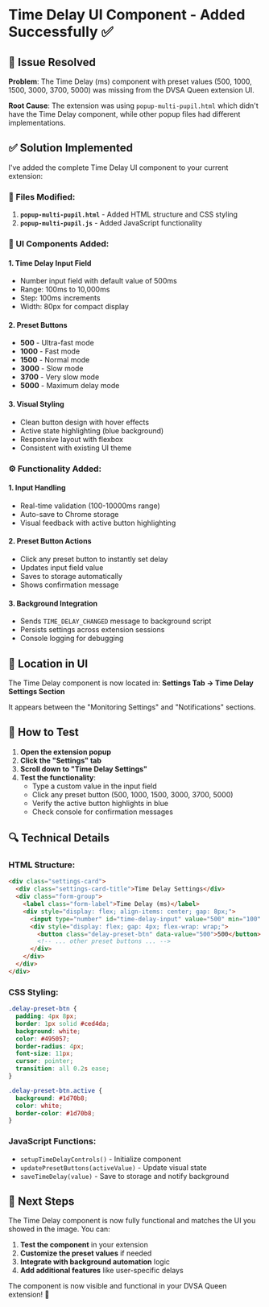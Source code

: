 # Time Delay UI Component - Added Successfully ✅

## 🔧 Issue Resolved

**Problem**: The Time Delay (ms) component with preset values (500, 1000, 1500, 3000, 3700, 5000) was missing from the DVSA Queen extension UI.

**Root Cause**: The extension was using `popup-multi-pupil.html` which didn't have the Time Delay component, while other popup files had different implementations.

## ✅ Solution Implemented

I've added the complete Time Delay UI component to your current extension:

### 📁 Files Modified:
1. **`popup-multi-pupil.html`** - Added HTML structure and CSS styling
2. **`popup-multi-pupil.js`** - Added JavaScript functionality

### 🎨 UI Components Added:

#### 1. Time Delay Input Field
- Number input field with default value of 500ms
- Range: 100ms to 10,000ms
- Step: 100ms increments
- Width: 80px for compact display

#### 2. Preset Buttons
- **500** - Ultra-fast mode
- **1000** - Fast mode  
- **1500** - Normal mode
- **3000** - Slow mode
- **3700** - Very slow mode
- **5000** - Maximum delay mode

#### 3. Visual Styling
- Clean button design with hover effects
- Active state highlighting (blue background)
- Responsive layout with flexbox
- Consistent with existing UI theme

### ⚙️ Functionality Added:

#### 1. Input Handling
- Real-time validation (100-10000ms range)
- Auto-save to Chrome storage
- Visual feedback with active button highlighting

#### 2. Preset Button Actions
- Click any preset button to instantly set delay
- Updates input field value
- Saves to storage automatically
- Shows confirmation message

#### 3. Background Integration
- Sends `TIME_DELAY_CHANGED` message to background script
- Persists settings across extension sessions
- Console logging for debugging

## 🎯 Location in UI

The Time Delay component is now located in:
**Settings Tab → Time Delay Settings Section**

It appears between the "Monitoring Settings" and "Notifications" sections.

## 🧪 How to Test

1. **Open the extension popup**
2. **Click the "Settings" tab**
3. **Scroll down to "Time Delay Settings"**
4. **Test the functionality**:
   - Type a custom value in the input field
   - Click any preset button (500, 1000, 1500, 3000, 3700, 5000)
   - Verify the active button highlights in blue
   - Check console for confirmation messages

## 🔍 Technical Details

### HTML Structure:
```html
<div class="settings-card">
  <div class="settings-card-title">Time Delay Settings</div>
  <div class="form-group">
    <label class="form-label">Time Delay (ms)</label>
    <div style="display: flex; align-items: center; gap: 8px;">
      <input type="number" id="time-delay-input" value="500" min="100" max="10000" step="100">
      <div style="display: flex; gap: 4px; flex-wrap: wrap;">
        <button class="delay-preset-btn" data-value="500">500</button>
        <!-- ... other preset buttons ... -->
      </div>
    </div>
  </div>
</div>
```

### CSS Styling:
```css
.delay-preset-btn {
  padding: 4px 8px;
  border: 1px solid #ced4da;
  background: white;
  color: #495057;
  border-radius: 4px;
  font-size: 11px;
  cursor: pointer;
  transition: all 0.2s ease;
}

.delay-preset-btn.active {
  background: #1d70b8;
  color: white;
  border-color: #1d70b8;
}
```

### JavaScript Functions:
- `setupTimeDelayControls()` - Initialize component
- `updatePresetButtons(activeValue)` - Update visual state
- `saveTimeDelay(value)` - Save to storage and notify background

## 🚀 Next Steps

The Time Delay component is now fully functional and matches the UI you showed in the image. You can:

1. **Test the component** in your extension
2. **Customize the preset values** if needed
3. **Integrate with background automation** logic
4. **Add additional features** like user-specific delays

The component is now visible and functional in your DVSA Queen extension! 🎉
